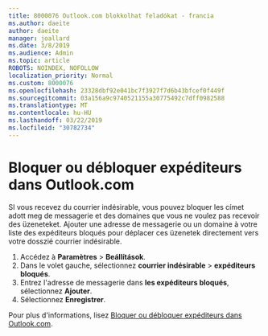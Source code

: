```yaml
---
title: 8000076 Outlook.com blokkolhat feladókat - francia
ms.author: daeite
author: daeite
manager: joallard
ms.date: 3/8/2019
ms.audience: Admin
ms.topic: article
ROBOTS: NOINDEX, NOFOLLOW
localization_priority: Normal
ms.custom: 8000076
ms.openlocfilehash: 23328dbf92e041bc7f3927f7d6b43bfcef0f449f
ms.sourcegitcommit: 03a156a9c9740521155a30775492c7dff0982588
ms.translationtype: MT
ms.contentlocale: hu-HU
ms.lasthandoff: 03/22/2019
ms.locfileid: "30782734"
---
```

# <a name="bloquer-ou-dbloquer-expditeurs-dans-outlookcom"></a>Bloquer ou débloquer expéditeurs dans Outlook.com

SI vous recevez du courrier indésirable, vous pouvez bloquer les címet adott meg de messagerie et des domaines que vous ne voulez pas recevoir des üzeneteket. Ajouter une adresse de messagerie ou un domaine à votre liste des expéditeurs bloqués pour déplacer ces üzenetek directement vers votre dosszié courrier indésirable.

1. Accédez à **Paramètres** > **Beállítások**.
2. Dans le volet gauche, sélectionnez **courrier indésirable** > **expéditeurs bloqués**.
3. Entrez l'adresse de messagerie dans **les expéditeurs bloqués**, sélectionnez **Ajouter**.
4. Sélectionnez **Enregistrer**.

Pour plus d'informations, lisez [Bloquer ou débloquer expéditeurs dans Outlook.com](https://support.office.com/fr-fr/article/bloquer-ou-débloquer-expéditeurs-dans-outlook-com-afba1c94-77bb-4f50-8b85-057cf52f4d5e?ui=fr-FR&rs=fr-FR&ad=FR).